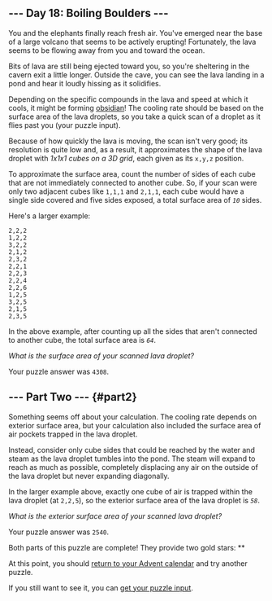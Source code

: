 ## \-\-- Day 18: Boiling Boulders \-\--

You and the elephants finally reach fresh air. You\'ve emerged near the
base of a large volcano that seems to be actively erupting! Fortunately,
the lava seems to be flowing away from you and toward the ocean.

Bits of lava are still being ejected toward you, so you\'re sheltering
in the cavern exit a little longer. Outside the cave, you can see the
lava landing in a pond and hear it loudly hissing as it solidifies.

Depending on the specific compounds in the lava and speed at which it
cools, it might be forming
[obsidian](https://en.wikipedia.org/wiki/Obsidian)! The
cooling rate should be based on the surface area of the lava droplets,
so you take a quick scan of a droplet as it flies past you (your puzzle
input).

Because of how quickly the lava is moving, the scan isn\'t very good;
its resolution is quite low and, as a result, it approximates the shape
of the lava droplet with *1x1x1
cubes
on a 3D grid*, each given as its `x,y,z` position.

To approximate the surface area, count the number of sides of each cube
that are not immediately connected to another cube. So, if your scan
were only two adjacent cubes like `1,1,1` and `2,1,1`, each cube would
have a single side covered and five sides exposed, a total surface area
of *`10`* sides.

Here\'s a larger example:

    2,2,2
    1,2,2
    3,2,2
    2,1,2
    2,3,2
    2,2,1
    2,2,3
    2,2,4
    2,2,6
    1,2,5
    3,2,5
    2,1,5
    2,3,5

In the above example, after counting up all the sides that aren\'t
connected to another cube, the total surface area is *`64`*.

*What is the surface area of your scanned lava droplet?*

Your puzzle answer was `4308`.

## \-\-- Part Two \-\-- {#part2}

Something seems off about your calculation. The cooling rate depends on
exterior surface area, but your calculation also included the surface
area of air pockets trapped in the lava droplet.

Instead, consider only cube sides that could be reached by the water and
steam as the lava droplet tumbles into the pond. The steam will expand
to reach as much as possible, completely displacing any air on the
outside of the lava droplet but never expanding diagonally.

In the larger example above, exactly one cube of air is trapped within
the lava droplet (at `2,2,5`), so the exterior surface area of the lava
droplet is *`58`*.

*What is the exterior surface area of your scanned lava droplet?*

Your puzzle answer was `2540`.

Both parts of this puzzle are complete! They provide two gold stars:
\*\*

At this point, you should [return to your Advent calendar](/2022) and
try another puzzle.

If you still want to see it, you can [get your puzzle
input](18/input).
